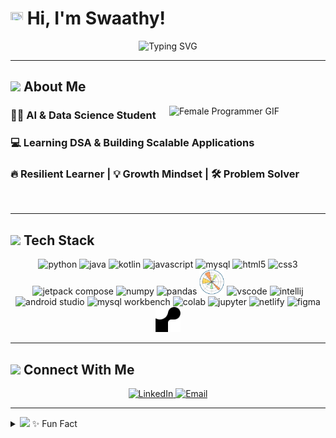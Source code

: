 # <img src="https://raw.githubusercontent.com/MartinHeinz/MartinHeinz/master/wave.gif" width="20px" height="20px" /> Hi, I'm Swaathy!

<div align="center">
  <img src="https://readme-typing-svg.herokuapp.com/?lines=AI+%26+DS+Student;Learning+DSA+%26+Building+Apps;Resilient+Learner+%7C+Growth+Mindset;Problem+Solver+%7C+Future+Builder&font=Fira%20Code&center=true&width=500&height=50&duration=4000&pause=1000&color=58A6FF" alt="Typing SVG" />
</div>

---

## <img src="https://media.giphy.com/media/iY8CRBdQXODJSCERIr/giphy.gif" width="35"> About Me

<img align="right" width="250" src="https://media0.giphy.com/media/2IudUHdI075HL02Pkk/giphy.gif" alt="Female Programmer GIF"/>

### 👩‍🎓 AI & Data Science Student  
### 💻 Learning DSA & Building Scalable Applications  
### 🔥 Resilient Learner | 💡 Growth Mindset | 🛠 Problem Solver  


<br clear="both" />

---

## <img src="https://media2.giphy.com/media/QssGEmpkyEOhBCb7e1/giphy.gif?cid=ecf05e47a0n3gi1bfqntqmob8g9aid1oyj2wr3ds3mg700bl&rid=giphy.gif" width="25"> Tech Stack

<div align="center">

<!-- Languages -->
<img src="https://cdn.jsdelivr.net/gh/devicons/devicon/icons/python/python-original.svg" width="40" height="40" alt="python"/>
<img src="https://cdn.jsdelivr.net/gh/devicons/devicon/icons/java/java-original.svg" width="40" height="40" alt="java"/>
<img src="https://cdn.jsdelivr.net/gh/devicons/devicon/icons/kotlin/kotlin-original.svg" width="40" height="40" alt="kotlin"/>
<img src="https://cdn.jsdelivr.net/gh/devicons/devicon/icons/javascript/javascript-original.svg" width="40" height="40" alt="javascript"/>
<img src="https://cdn.jsdelivr.net/gh/devicons/devicon/icons/mysql/mysql-original.svg" width="40" height="40" alt="mysql"/>
<!-- Web -->
<img src="https://cdn.jsdelivr.net/gh/devicons/devicon/icons/html5/html5-original.svg" width="40" height="40" alt="html5"/>
<img src="https://cdn.jsdelivr.net/gh/devicons/devicon/icons/css3/css3-original.svg" width="40" height="40" alt="css3"/>
<!-- Jetpack Compose Logo (external source, fallback to text if not loading) -->
<img src="https://raw.githubusercontent.com/simple-icons/simple-icons/develop/icons/jetpackcompose.svg" width="40" height="40" alt="jetpack compose"/>
<!-- Data Science -->
<img src="https://cdn.jsdelivr.net/gh/devicons/devicon/icons/numpy/numpy-original.svg" width="40" height="40" alt="numpy"/>
<img src="https://cdn.jsdelivr.net/gh/devicons/devicon/icons/pandas/pandas-original.svg" width="40" height="40" alt="pandas"/>
<!-- Matplotlib logo (external source, fallback to text if not loading) -->
<img src="https://raw.githubusercontent.com/devicons/devicon/master/icons/matplotlib/matplotlib-original.svg" width="40" height="40" alt="matplotlib"/>
<!-- Tools -->
<img src="https://cdn.jsdelivr.net/gh/devicons/devicon/icons/vscode/vscode-original.svg" width="40" height="40" alt="vscode"/>
<img src="https://cdn.jsdelivr.net/gh/devicons/devicon/icons/intellij/intellij-original.svg" width="40" height="40" alt="intellij"/>
<img src="https://cdn.jsdelivr.net/gh/devicons/devicon/icons/androidstudio/androidstudio-original.svg" width="40" height="40" alt="android studio"/>
<img src="https://cdn.jsdelivr.net/gh/devicons/devicon/icons/mysql/mysql-original.svg" width="40" height="40" alt="mysql workbench"/>
<!-- Platforms -->
<img src="https://cdn.jsdelivr.net/gh/devicons/devicon/icons/googlecolab/googlecolab-original.svg" width="40" height="40" alt="colab"/>
<img src="https://cdn.jsdelivr.net/gh/devicons/devicon/icons/jupyter/jupyter-original.svg" width="40" height="40" alt="jupyter"/>
<img src="https://cdn.jsdelivr.net/gh/devicons/devicon/icons/netlify/netlify-original.svg" width="40" height="40" alt="netlify"/>
<img src="https://cdn.jsdelivr.net/gh/devicons/devicon/icons/figma/figma-original.svg" width="40" height="40" alt="figma"/>
<img src="https://raw.githubusercontent.com/simple-icons/simple-icons/develop/icons/render.svg" width="40" height="40" alt="render"/>
</div>

---

## <img src="https://media.giphy.com/media/LnQjpWaON8nhr21vNW/giphy.gif" width="35"> Connect With Me

<div align="center">

<p>
  <a href="https://www.linkedin.com/in/swaathyb/">
    <img src="https://img.shields.io/badge/-LinkedIn-0A66C2?style=for-the-badge&logo=linkedin&logoColor=white" alt="LinkedIn" />
  </a>
  <a href="mailto:swaathybalaji55@gmail.com">
    <img src="https://img.shields.io/badge/-Email-D14836?style=for-the-badge&logo=gmail&logoColor=white" alt="Email" />
  </a>
</p>

</div>

---

<details>
<summary><img src="https://media.giphy.com/media/VgCDAzcKvsR6OM0uWg/giphy.gif" width="25"> ✨ Fun Fact</summary>
<br>
<div align="center">
  <img src="https://media.giphy.com/media/3oKIPnAiaMCws8nOsE/giphy.gif" width="120" alt="Artist GIF"/>
  <p><em>Like clay, resilience helps us shape our best selves.</em></p>
</div>
</details>
